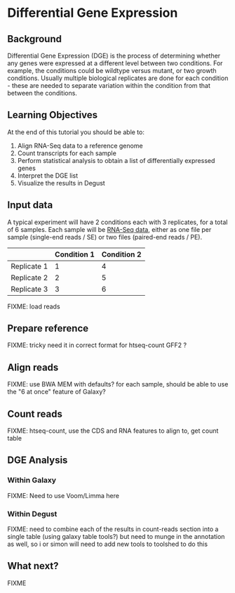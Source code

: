 # Differential Gene Expression

## Background

Differential Gene Expression (DGE) is the process of determining whether any genes were expressed at a different level between two conditions. For example, the conditions could be wildtype versus mutant, or two growth conditions. Usually multiple biological replicates are done for each condition - these are needed to separate variation within the condition from that between the conditions.

## Learning Objectives

At the end of this tutorial you should be able to:

1. Align RNA-Seq data to a reference genome  
2. Count transcripts for each sample
3. Perform statistical analysis to obtain a list of differentially expressed genes
4. Interpret the DGE list
5. Visualize the results in Degust

## Input data

A typical experiment will have 2 conditions each with 3 replicates, for a total of 6 samples. Each sample will be [RNA-Seq data](/rna/data.md), either as one file per sample (single-end reads / SE) or two files (paired-end reads / PE).

|             | Condition 1 | Condition 2 |
|-------------|-------------|-------------|
| Replicate 1 |     1       |      4      |
| Replicate 2 |     2       |      5      |
| Replicate 3 |     3       |      6      |

FIXME:  load reads

## Prepare reference

FIXME: tricky need it in correct format for htseq-count GFF2 ?

## Align reads

FIXME: use BWA MEM with defaults? for each sample, should be able to use the "6 at once" feature of Galaxy?  

## Count reads

FIXME: htseq-count, use the CDS and RNA features to align to, get count table

## DGE Analysis

### Within Galaxy

FIXME: Need to use Voom/Limma here

### Within Degust

FIXME: need to combine each of the results in count-reads section into a single table (using galaxy table tools?) but need to munge in the annotation as well, so i or simon will need to add new tools to toolshed to do this

## What next?

FIXME

